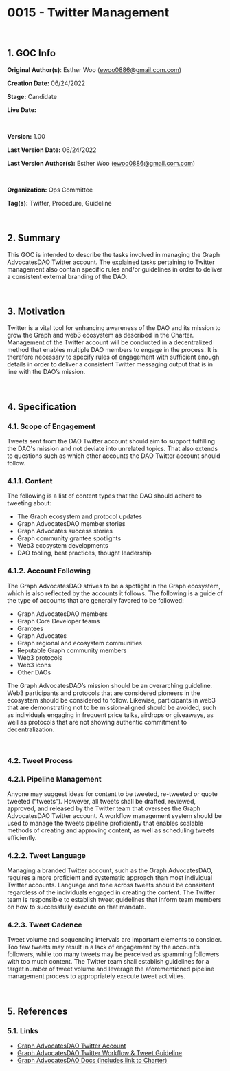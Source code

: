 # 0015 - Twitter Management

<br>

## 1. GOC Info
**Original Author(s)**: Esther Woo (ewoo0886@gmail.com.com)

**Creation Date:** 06/24/2022

**Stage:** Candidate

**Live Date:**

<br>

**Version:** 1.00

**Last Version Date:** 06/24/2022

**Last Version Author(s):** Esther Woo (ewoo0886@gmail.com.com)

<br>

**Organization:** Ops Committee

**Tag(s):** Twitter, Procedure, Guideline

<br>

## 2. Summary
This GOC is intended to describe the tasks involved in managing the Graph AdvocatesDAO Twitter account. The explained tasks pertaining to Twitter management also contain specific rules and/or guidelines in order to deliver a consistent external branding of the DAO. 

<br>

## 3. Motivation
Twitter is a vital tool for enhancing awareness of the DAO and its mission to grow the Graph and web3 ecosystem as described in the Charter. Management of the Twitter account will be conducted in a decentralized method that enables multiple DAO members to engage in the process. It is therefore necessary to specify rules of engagement with sufficient enough details in order to deliver a consistent Twitter messaging output that is in line with the DAO’s mission.

<br>

## 4. Specification

### 4.1. Scope of Engagement
Tweets sent from the DAO Twitter account should aim to support fulfilling the DAO's mission and not deviate into unrelated topics. That also extends to questions such as which other accounts the DAO Twitter account should follow. 

### 4.1.1. Content
The following is a list of content types that the DAO should adhere to tweeting about:
* The Graph ecosystem and protocol updates
* Graph AdvocatesDAO member stories
* Graph Advocates success stories
* Graph community grantee spotlights
* Web3 ecosystem developments
* DAO tooling, best practices, thought leadership

### 4.1.2. Account Following
The Graph AdvocatesDAO strives to be a spotlight in the Graph ecosystem, which is also reflected by the accounts it follows. The following is a guide of the type of accounts that are generally favored to be followed:
* Graph AdvocatesDAO members
* Graph Core Developer teams
* Grantees
* Graph Advocates
* Graph regional and ecosystem communities
* Reputable Graph community members
* Web3 protocols
* Web3 icons
* Other DAOs

The Graph AdvocatesDAO’s mission should be an overarching guideline. Web3 participants and protocols that are considered pioneers in the ecosystem should be considered to follow. Likewise, participants in web3 that are demonstrating not to be mission-aligned should be avoided, such as individuals engaging in frequent price talks, airdrops or giveaways, as well as protocols that are not showing authentic commitment to decentralization.

<br>

### 4.2. Tweet Process

### 4.2.1. Pipeline Management
Anyone may suggest ideas for content to be tweeted, re-tweeted or quote tweeted (“tweets”). However, all tweets shall be drafted, reviewed, approved, and released by the Twitter team that oversees the Graph AdvocatesDAO Twitter account. A workflow management system should be used to manage the tweets pipeline proficiently that enables scalable methods of creating and approving content, as well as scheduling tweets efficiently. 

### 4.2.2. Tweet Language
Managing a branded Twitter account, such as the Graph AdvocatesDAO, requires a more proficient and systematic approach than most individual Twitter accounts. Language and tone across tweets should be consistent regardless of the individuals engaged in creating the content. The Twitter team is responsible to establish tweet guidelines that inform team members on how to successfully execute on that mandate.

### 4.2.3. Tweet Cadence
Tweet volume and sequencing intervals are important elements to consider. Too few tweets may result in a lack of engagement by the account’s followers, while too many tweets may be perceived as spamming followers with too much content. The Twitter team shall establish guidelines for a target number of tweet volume and leverage the aforementioned pipeline management process to appropriately execute tweet activities.

<br>

## 5. References

### 5.1. Links
* [Graph AdvocatesDAO Twitter Account](https://twitter.com/GraphAdvocates)
* [Graph AdvocatesDAO Twitter Workflow & Tweet Guideline](https://app.clickup.com/37437860/v/dc/13pgd4-2802/13pgd4-1842)
* [Graph AdvocatesDAO Docs (includes link to Charter)](https://docs.graphadvocates.com/)
